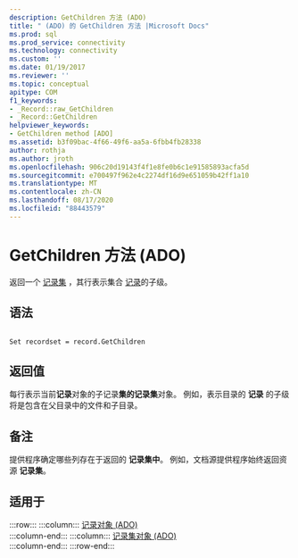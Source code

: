 ```yaml
---
description: GetChildren 方法 (ADO)
title: " (ADO) 的 GetChildren 方法 |Microsoft Docs"
ms.prod: sql
ms.prod_service: connectivity
ms.technology: connectivity
ms.custom: ''
ms.date: 01/19/2017
ms.reviewer: ''
ms.topic: conceptual
apitype: COM
f1_keywords:
- _Record::raw_GetChildren
- _Record::GetChildren
helpviewer_keywords:
- GetChildren method [ADO]
ms.assetid: b3f09bac-4f66-49f6-aa5a-6fbb4fb28338
author: rothja
ms.author: jroth
ms.openlocfilehash: 906c20d19143f4f1e8fe0b6c1e91585893acfa5d
ms.sourcegitcommit: e700497f962e4c2274df16d9e651059b42ff1a10
ms.translationtype: MT
ms.contentlocale: zh-CN
ms.lasthandoff: 08/17/2020
ms.locfileid: "88443579"
---
```

# <a name="getchildren-method-ado"></a>GetChildren 方法 (ADO)
返回一个 [记录集](../../../ado/reference/ado-api/recordset-object-ado.md) ，其行表示集合 [记录](../../../ado/reference/ado-api/record-object-ado.md)的子级。  
  
## <a name="syntax"></a>语法  
  
```  
  
Set recordset = record.GetChildren  
```  
  
## <a name="return-value"></a>返回值  
 每行表示当前**记录**对象的子记录**集的记录集**对象。 例如，表示目录的 **记录** 的子级将是包含在父目录中的文件和子目录。  
  
## <a name="remarks"></a>备注  
 提供程序确定哪些列存在于返回的 **记录集中**。 例如，文档源提供程序始终返回资源 **记录集**。  
  
## <a name="applies-to"></a>适用于  

:::row:::
    :::column:::
        [记录对象 (ADO)](../../../ado/reference/ado-api/record-object-ado.md)  
    :::column-end:::
    :::column:::
        [记录集对象 (ADO)](../../../ado/reference/ado-api/recordset-object-ado.md)  
    :::column-end:::
:::row-end:::
